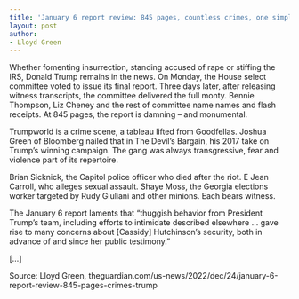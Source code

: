 ```yaml
---
title: 'January 6 report review: 845 pages, countless crimes, one simple truth – Trump did it'
layout: post
author:
- Lloyd Green
---
```


Whether fomenting insurrection, standing accused of rape or stiffing the IRS, Donald Trump remains in the news. On Monday, the House select committee voted to issue its final report. Three days later, after releasing witness transcripts, the committee delivered the full monty. Bennie Thompson, Liz Cheney and the rest of committee name names and flash receipts. At 845 pages, the report is damning – and monumental.

Trumpworld is a crime scene, a tableau lifted from Goodfellas. Joshua Green of Bloomberg nailed that in The Devil’s Bargain, his 2017 take on Trump’s winning campaign. The gang was always transgressive, fear and violence part of its repertoire.

Brian Sicknick, the Capitol police officer who died after the riot. E Jean Carroll, who alleges sexual assault. Shaye Moss, the Georgia elections worker targeted by Rudy Giuliani and other minions. Each bears witness.

The January 6 report laments that “thuggish behavior from President Trump’s team, including efforts to intimidate described elsewhere … gave rise to many concerns about [Cassidy] Hutchinson’s security, both in advance of and since her public testimony.”

[…]

Source: Lloyd Green, theguardian.com/us-news/2022/dec/24/january-6-report-review-845-pages-crimes-trump
